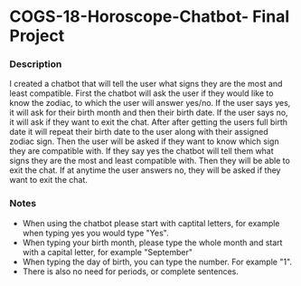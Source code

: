 # COGS-18-Horoscope-Chatbot- Final Project
### Description
I created a chatbot that will tell the user what signs they are the most and least compatible. First the chatbot will ask the user if they would like to know the zodiac, to which the user will answer yes/no. If the user says yes, it will ask for their birth month and then their birth date. If the user says no, it will ask if they want to exit the chat. After after getting the users full birth date it will repeat their birth date to the user along with their assigned zodiac sign. Then the user will be asked if they want to know which sign they are compatible with. If they say yes the chatbot will tell them what signs they are the most and least compatible with. Then they will be able to exit the chat. If at anytime the user answers no, they will be asked if they want to exit the chat. 
### Notes
- When using the chatbot please start with captital letters, for example when typing yes you would type "Yes". 
- When typing your birth month, please type the whole month and start with a capital letter, for example "September"
- When typing the day of birth, you can type the number. For example "1". 
- There is also no need for periods, or complete sentences. 

